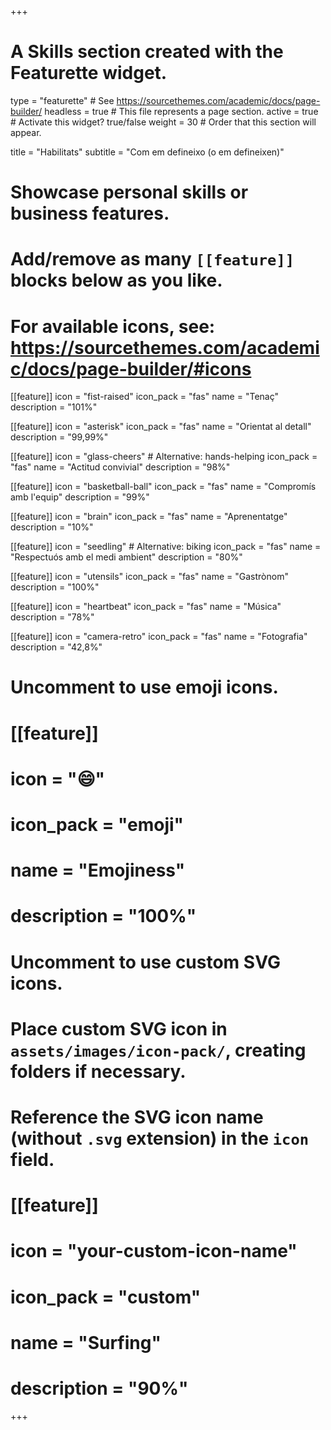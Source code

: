+++
# A Skills section created with the Featurette widget.
type = "featurette"  # See https://sourcethemes.com/academic/docs/page-builder/
headless = true  # This file represents a page section.
active = true  # Activate this widget? true/false
weight = 30  # Order that this section will appear.

title = "Habilitats"
subtitle = "Com em defineixo (o em defineixen)"

# Showcase personal skills or business features.
# 
# Add/remove as many `[[feature]]` blocks below as you like.
# 
# For available icons, see: https://sourcethemes.com/academic/docs/page-builder/#icons

[[feature]]
  icon = "fist-raised"
  icon_pack = "fas"
  name = "Tenaç"
  description = "101%"

[[feature]]
  icon = "asterisk"
  icon_pack = "fas"
  name = "Orientat al detall"
  description = "99,99%"

[[feature]]
  icon = "glass-cheers" # Alternative: hands-helping
  icon_pack = "fas"
  name = "Actitud convivial"
  description = "98%"

[[feature]]
  icon = "basketball-ball"
  icon_pack = "fas"
  name = "Compromís amb l'equip"
  description = "99%"

[[feature]]
  icon = "brain"
  icon_pack = "fas"
  name = "Aprenentatge"
  description = "10%"

[[feature]]
  icon = "seedling" # Alternative: biking
  icon_pack = "fas"
  name = "Respectuós amb el medi ambient"
  description = "80%"

[[feature]]
  icon = "utensils"
  icon_pack = "fas"
  name = "Gastrònom"
  description = "100%"  

[[feature]]
  icon = "heartbeat"
  icon_pack = "fas"
  name = "Música"
  description = "78%"  
  
[[feature]]
  icon = "camera-retro"
  icon_pack = "fas"
  name = "Fotografia"
  description = "42,8%"


# Uncomment to use emoji icons.
# [[feature]]
#  icon = ":smile:"
#  icon_pack = "emoji"
#  name = "Emojiness"
#  description = "100%"  

# Uncomment to use custom SVG icons.
# Place custom SVG icon in `assets/images/icon-pack/`, creating folders if necessary.
# Reference the SVG icon name (without `.svg` extension) in the `icon` field.
# [[feature]]
#  icon = "your-custom-icon-name"
#  icon_pack = "custom"
#  name = "Surfing"
#  description = "90%"

+++
